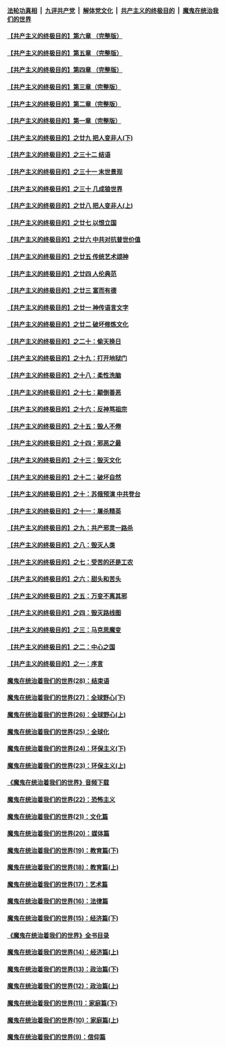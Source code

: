 ####  [法轮功真相](../../../../basic/blob/master/README.md?t=10150813) &nbsp;|&nbsp; [九评共产党](../../../../9ping.md/blob/master/README.md?t=10150813) &nbsp;|&nbsp; [解体党文化](../../../../jtdwh.md/blob/master/README.md?t=10150813)  &nbsp;|&nbsp; [共产主义的终极目的](../../../../gczydzjmd.md/blob/master/README.md?t=10150813) &nbsp;|&nbsp; [魔鬼在统治我们的世界](../../../../mgztzwmdsj.md/blob/master/README.md?t=10150813) 

#### [【共产主义的终极目的】第六章 （完整版）](../pages/nsc422/n11428913.md?t=10150813) 

#### [【共产主义的终极目的】第五章 （完整版）](../pages/nsc422/n11428912.md?t=10150813) 

#### [【共产主义的终极目的】第四章 （完整版）](../pages/nsc422/n11428907.md?t=10150813) 

#### [【共产主义的终极目的】第三章（完整版）](../pages/nsc422/n11428848.md?t=10150813) 

#### [【共产主义的终极目的】第二章（完整版）](../pages/nsc422/n11428831.md?t=10150813) 

#### [【共产主义的终极目的】第一章（完整版）](../pages/nsc422/n11417651.md?t=10150813) 

#### [【共产主义的终极目的】之廿九 把人变非人(下)](../pages/nsc422/n11344140.md?t=10150813) 

#### [【共产主义的终极目的】之三十二 结语](../pages/nsc422/n11360535.md?t=10150813) 

#### [【共产主义的终极目的】之三十一 末世景观](../pages/nsc422/n11351129.md?t=10150813) 

#### [【共产主义的终极目的】之三十 几成狼世界](../pages/nsc422/n11348280.md?t=10150813) 

#### [【共产主义的终极目的】之廿八 把人变非人(上)](../pages/nsc422/n11340492.md?t=10150813) 

#### [【共产主义的终极目的】之廿七 以恨立国](../pages/nsc422/n11336944.md?t=10150813) 

#### [【共产主义的终极目的】之廿六 中共对抗普世价值](../pages/nsc422/n11324785.md?t=10150813) 

#### [【共产主义的终极目的】之廿五 传统艺术颂神](../pages/nsc422/n11296396.md?t=10150813) 

#### [【共产主义的终极目的】之廿四 人伦典范](../pages/nsc422/n11296397.md?t=10150813) 

#### [【共产主义的终极目的】之廿三 富而有德](../pages/nsc422/n11283598.md?t=10150813) 

#### [【共产主义的终极目的】之廿一 神传语言文字](../pages/nsc422/n11263265.md?t=10150813) 

#### [【共产主义的终极目的】之廿二 破坏修炼文化](../pages/nsc422/n11245728.md?t=10150813) 

#### [【共产主义的终极目的】之二十：偷天换日](../pages/nsc422/n11238846.md?t=10150813) 

#### [【共产主义的终极目的】之十九：打开地狱门](../pages/nsc422/n11206376.md?t=10150813) 

#### [【共产主义的终极目的】之十八：柔性洗脑](../pages/nsc422/n11199994.md?t=10150813) 

#### [【共产主义的终极目的】之十七：颠倒善恶](../pages/nsc422/n11179782.md?t=10150813) 

#### [【共产主义的终极目的】之十六：反神骂祖宗](../pages/nsc422/n11166798.md?t=10150813) 

#### [【共产主义的终极目的】之十五：毁人不倦](../pages/nsc422/n11166792.md?t=10150813) 

#### [【共产主义的终极目的】之十四：邪恶之最](../pages/nsc422/n11150249.md?t=10150813) 

#### [【共产主义的终极目的】之十三：毁灭文化](../pages/nsc422/n11135227.md?t=10150813) 

#### [【共产主义的终极目的】之十二：破坏自然](../pages/nsc422/n11135214.md?t=10150813) 

#### [【共产主义的终极目的】之十：苏俄预演 中共登台](../pages/nsc422/n11118424.md?t=10150813) 

#### [【共产主义的终极目的】之十一：屠杀精英](../pages/nsc422/n11118442.md?t=10150813) 

#### [【共产主义的终极目的】之九：共产邪灵一路杀](../pages/nsc422/n11114139.md?t=10150813) 

#### [【共产主义的终极目的】之八：毁灭人类](../pages/nsc422/n11108503.md?t=10150813) 

#### [【共产主义的终极目的】之七：受苦的还是工农](../pages/nsc422/n11101809.md?t=10150813) 

#### [【共产主义的终极目的】之六：甜头和苦头](../pages/nsc422/n11096971.md?t=10150813) 

#### [【共产主义的终极目的】之五：万变不离其邪](../pages/nsc422/n11091285.md?t=10150813) 

#### [【共产主义的终极目的】之四：毁灭路线图](../pages/nsc422/n11086284.md?t=10150813) 

#### [【共产主义的终极目的】之三：马克思魔变](../pages/nsc422/n11061941.md?t=10150813) 

#### [【共产主义的终极目的】之二：中心之国](../pages/nsc422/n11047728.md?t=10150813) 

#### [【共产主义的终极目的】之一：序言](../pages/nsc422/n11086077.md?t=10150813) 

#### [魔鬼在统治着我们的世界(28)：结束语](../pages/nsc422/n10936246.md?t=10150813) 

#### [魔鬼在统治着我们的世界(27)：全球野心(下)](../pages/nsc422/n10928319.md?t=10150813) 

#### [魔鬼在统治着我们的世界(26)：全球野心(上)](../pages/nsc422/n10900318.md?t=10150813) 

#### [魔鬼在统治着我们的世界(25)：全球化](../pages/nsc422/n10788205.md?t=10150813) 

#### [魔鬼在统治着我们的世界(24)：环保主义(下)](../pages/nsc422/n10695307.md?t=10150813) 

#### [魔鬼在统治着我们的世界(23)：环保主义(上)](../pages/nsc422/n10688613.md?t=10150813) 

#### [《魔鬼在统治着我们的世界》音频下载](../pages/nsc422/n10635553.md?t=10150813) 

#### [魔鬼在统治着我们的世界(22)：恐怖主义](../pages/nsc422/n10614727.md?t=10150813) 

#### [魔鬼在统治着我们的世界(21)：文化篇](../pages/nsc422/n10597706.md?t=10150813) 

#### [魔鬼在统治着我们的世界(20)：媒体篇](../pages/nsc422/n10586579.md?t=10150813) 

#### [魔鬼在统治着我们的世界(19)：教育篇(下)](../pages/nsc422/n10564808.md?t=10150813) 

#### [魔鬼在统治着我们的世界(18)：教育篇(上)](../pages/nsc422/n10526970.md?t=10150813) 

#### [魔鬼在统治着我们的世界(17)：艺术篇](../pages/nsc422/n10499093.md?t=10150813) 

#### [魔鬼在统治着我们的世界(16)：法律篇](../pages/nsc422/n10485969.md?t=10150813) 

#### [魔鬼在统治着我们的世界(15)：经济篇(下)](../pages/nsc422/n10469975.md?t=10150813) 

#### [《魔鬼在统治着我们的世界》全书目录](../pages/nsc422/n10464261.md?t=10150813) 

#### [魔鬼在统治着我们的世界(14)：经济篇(上)](../pages/nsc422/n10457370.md?t=10150813) 

#### [魔鬼在统治着我们的世界(13)：政治篇(下)](../pages/nsc422/n10448270.md?t=10150813) 

#### [魔鬼在统治着我们的世界(12)：政治篇(上)](../pages/nsc422/n10444576.md?t=10150813) 

#### [魔鬼在统治着我们的世界(11)：家庭篇(下)](../pages/nsc422/n10440961.md?t=10150813) 

#### [魔鬼在统治着我们的世界(10)：家庭篇(上)](../pages/nsc422/n10435448.md?t=10150813) 

#### [魔鬼在统治着我们的世界(9)：信仰篇](../pages/nsc422/n10432159.md?t=10150813) 

